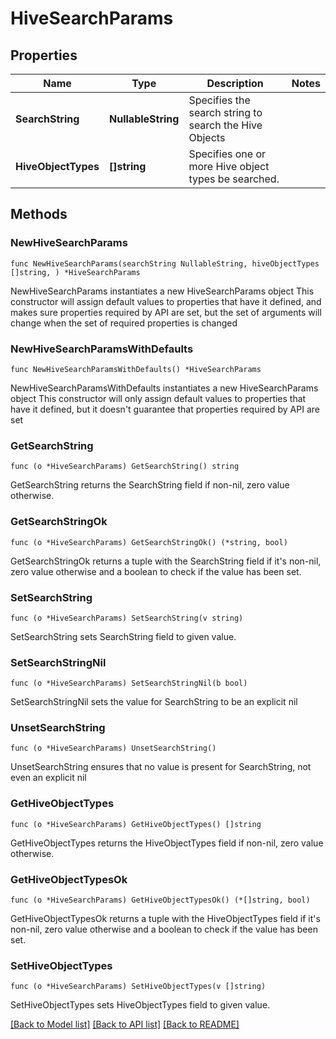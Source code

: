 # HiveSearchParams

## Properties

Name | Type | Description | Notes
------------ | ------------- | ------------- | -------------
**SearchString** | **NullableString** | Specifies the search string to search the Hive Objects | 
**HiveObjectTypes** | **[]string** | Specifies one or more Hive object types be searched. | 

## Methods

### NewHiveSearchParams

`func NewHiveSearchParams(searchString NullableString, hiveObjectTypes []string, ) *HiveSearchParams`

NewHiveSearchParams instantiates a new HiveSearchParams object
This constructor will assign default values to properties that have it defined,
and makes sure properties required by API are set, but the set of arguments
will change when the set of required properties is changed

### NewHiveSearchParamsWithDefaults

`func NewHiveSearchParamsWithDefaults() *HiveSearchParams`

NewHiveSearchParamsWithDefaults instantiates a new HiveSearchParams object
This constructor will only assign default values to properties that have it defined,
but it doesn't guarantee that properties required by API are set

### GetSearchString

`func (o *HiveSearchParams) GetSearchString() string`

GetSearchString returns the SearchString field if non-nil, zero value otherwise.

### GetSearchStringOk

`func (o *HiveSearchParams) GetSearchStringOk() (*string, bool)`

GetSearchStringOk returns a tuple with the SearchString field if it's non-nil, zero value otherwise
and a boolean to check if the value has been set.

### SetSearchString

`func (o *HiveSearchParams) SetSearchString(v string)`

SetSearchString sets SearchString field to given value.


### SetSearchStringNil

`func (o *HiveSearchParams) SetSearchStringNil(b bool)`

 SetSearchStringNil sets the value for SearchString to be an explicit nil

### UnsetSearchString
`func (o *HiveSearchParams) UnsetSearchString()`

UnsetSearchString ensures that no value is present for SearchString, not even an explicit nil
### GetHiveObjectTypes

`func (o *HiveSearchParams) GetHiveObjectTypes() []string`

GetHiveObjectTypes returns the HiveObjectTypes field if non-nil, zero value otherwise.

### GetHiveObjectTypesOk

`func (o *HiveSearchParams) GetHiveObjectTypesOk() (*[]string, bool)`

GetHiveObjectTypesOk returns a tuple with the HiveObjectTypes field if it's non-nil, zero value otherwise
and a boolean to check if the value has been set.

### SetHiveObjectTypes

`func (o *HiveSearchParams) SetHiveObjectTypes(v []string)`

SetHiveObjectTypes sets HiveObjectTypes field to given value.



[[Back to Model list]](../README.md#documentation-for-models) [[Back to API list]](../README.md#documentation-for-api-endpoints) [[Back to README]](../README.md)


